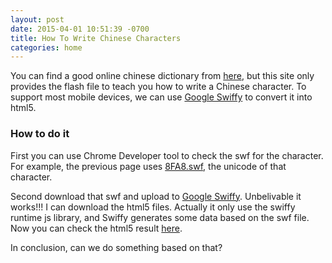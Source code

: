 ```yaml
---
layout: post
date: 2015-04-01 10:51:39 -0700
title: How To Write Chinese Characters
categories: home
---
```


You can find a good online chinese dictionary from [here](http://www.zdic.net/z/25/js/8FA8.htm), but this site only provides the flash file to teach you how to write a Chinese character. To support most mobile devices, we can use [Google Swiffy](https://developers.google.com/swiffy/) to convert it into html5.

### How to do it

First you can use Chrome Developer tool to check the swf for the character. For example, the previous page uses [8FA8.swf](/assets/8FA8.swf), the unicode of that character.

Second download that swf and upload to [Google Swiffy](https://developers.google.com/swiffy/convert/upload). Unbelivable it works!!! I can download the html5 files. Actually it only use the swiffy runtime js library, and Swiffy generates some data based on the swf file. Now you can check the html5 result [here](/assets/8FA8.html).

In conclusion, can we do something based on that?
